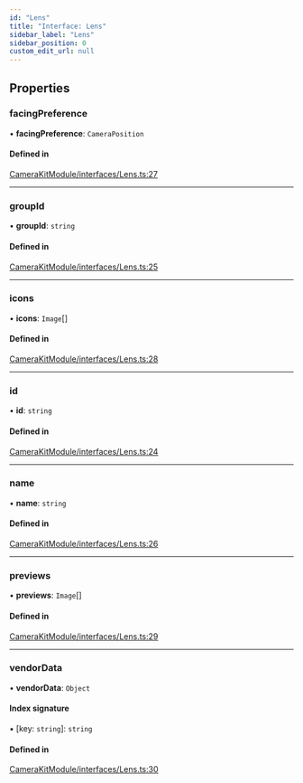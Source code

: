 ```yaml
---
id: "Lens"
title: "Interface: Lens"
sidebar_label: "Lens"
sidebar_position: 0
custom_edit_url: null
---
```


## Properties

### facingPreference

• **facingPreference**: `CameraPosition`

#### Defined in

[CameraKitModule/interfaces/Lens.ts:27](https://github.com/popile-media/react-native-snapchat-camera-kit/blob/970158e/src/CameraKitModule/interfaces/Lens.ts#L27)

___

### groupId

• **groupId**: `string`

#### Defined in

[CameraKitModule/interfaces/Lens.ts:25](https://github.com/popile-media/react-native-snapchat-camera-kit/blob/970158e/src/CameraKitModule/interfaces/Lens.ts#L25)

___

### icons

• **icons**: `Image`[]

#### Defined in

[CameraKitModule/interfaces/Lens.ts:28](https://github.com/popile-media/react-native-snapchat-camera-kit/blob/970158e/src/CameraKitModule/interfaces/Lens.ts#L28)

___

### id

• **id**: `string`

#### Defined in

[CameraKitModule/interfaces/Lens.ts:24](https://github.com/popile-media/react-native-snapchat-camera-kit/blob/970158e/src/CameraKitModule/interfaces/Lens.ts#L24)

___

### name

• **name**: `string`

#### Defined in

[CameraKitModule/interfaces/Lens.ts:26](https://github.com/popile-media/react-native-snapchat-camera-kit/blob/970158e/src/CameraKitModule/interfaces/Lens.ts#L26)

___

### previews

• **previews**: `Image`[]

#### Defined in

[CameraKitModule/interfaces/Lens.ts:29](https://github.com/popile-media/react-native-snapchat-camera-kit/blob/970158e/src/CameraKitModule/interfaces/Lens.ts#L29)

___

### vendorData

• **vendorData**: `Object`

#### Index signature

▪ [key: `string`]: `string`

#### Defined in

[CameraKitModule/interfaces/Lens.ts:30](https://github.com/popile-media/react-native-snapchat-camera-kit/blob/970158e/src/CameraKitModule/interfaces/Lens.ts#L30)
